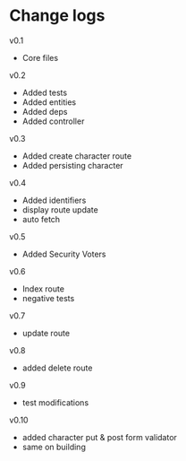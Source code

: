 # Change logs

v0.1

- Core files

v0.2

- Added tests
- Added entities
- Added deps
- Added controller

v0.3

- Added create character route
- Added persisting character

v0.4

- Added identifiers
- display route update
- auto fetch

v0.5

- Added Security Voters

v0.6

- Index route
- negative tests

v0.7

- update route

v0.8

- added delete route

v0.9

- test modifications

v0.10

- added character put & post form validator
- same on building
